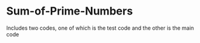# Sum-of-Prime-Numbers
Includes two codes, one of which is the test code and the other is the main code
